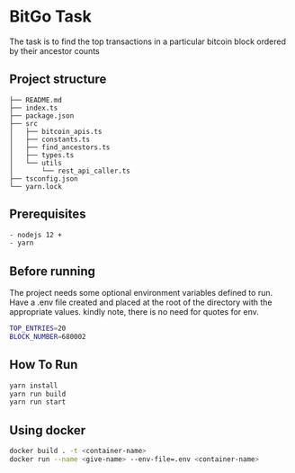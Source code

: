 # BitGo Task

The task is to find the top transactions in a particular bitcoin block ordered by their ancestor counts

## Project structure

```
├── README.md
├── index.ts
├── package.json
├── src
│   ├── bitcoin_apis.ts
│   ├── constants.ts
│   ├── find_ancestors.ts
│   ├── types.ts
│   └── utils
│       └── rest_api_caller.ts
├── tsconfig.json
└── yarn.lock
```
## Prerequisites
```sh
- nodejs 12 +
- yarn
```

## Before running

The project needs some optional environment variables defined to run. Have a .env file created and placed at the root of the directory with the appropriate values. kindly note, there is no need for quotes for env. 

```sh
TOP_ENTRIES=20
BLOCK_NUMBER=680002
```

## How To Run

```sh
yarn install
yarn run build
yarn run start
```

## Using docker

```bash
docker build . -t <container-name>
docker run --name <give-name> --env-file=.env <container-name>
```






